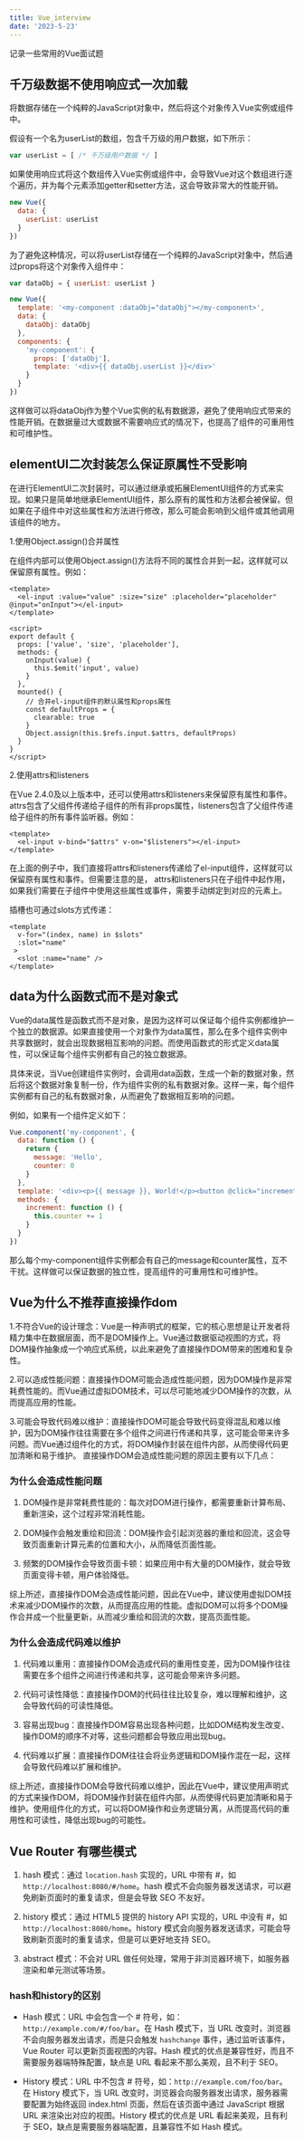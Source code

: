 ```yaml
---
title: Vue_interview
date: '2023-5-23'
---
```


记录一些常用的Vue面试题

## 千万级数据不使用响应式一次加载

将数据存储在一个纯粹的JavaScript对象中，然后将这个对象传入Vue实例或组件中。

假设有一个名为userList的数组，包含千万级的用户数据，如下所示：

```js
var userList = [ /* 千万级用户数据 */ ]
```

如果使用响应式将这个数组传入Vue实例或组件中，会导致Vue对这个数组进行逐个遍历，并为每个元素添加getter和setter方法，这会导致非常大的性能开销。

```js
new Vue({
  data: {
    userList: userList
  }
})
```

为了避免这种情况，可以将userList存储在一个纯粹的JavaScript对象中，然后通过props将这个对象传入组件中：

```js
var dataObj = { userList: userList }

new Vue({
  template: '<my-component :dataObj="dataObj"></my-component>',
  data: {
    dataObj: dataObj
  },
  components: {
    'my-component': {
      props: ['dataObj'],
      template: '<div>{{ dataObj.userList }}</div>'
    }
  }
})

```

这样做可以将dataObj作为整个Vue实例的私有数据源，避免了使用响应式带来的性能开销。在数据量过大或数据不需要响应式的情况下，也提高了组件的可重用性和可维护性。

## elementUI二次封装怎么保证原属性不受影响

在进行ElementUI二次封装时，可以通过继承或拓展ElementUI组件的方式来实现。如果只是简单地继承ElementUI组件，那么原有的属性和方法都会被保留。但如果在子组件中对这些属性和方法进行修改，那么可能会影响到父组件或其他调用该组件的地方。

1.使用Object.assign()合并属性

在组件内部可以使用Object.assign()方法将不同的属性合并到一起，这样就可以保留原有属性。例如：

```vue
<template>
  <el-input :value="value" :size="size" :placeholder="placeholder" @input="onInput"></el-input>
</template>

<script>
export default {
  props: ['value', 'size', 'placeholder'],
  methods: {
    onInput(value) {
      this.$emit('input', value)
    }
  },
  mounted() {
    // 合并el-input组件的默认属性和props属性
    const defaultProps = {
      clearable: true
    }
    Object.assign(this.$refs.input.$attrs, defaultProps)
  }
}
</script>
```

2.使用attrs和listeners

在Vue 2.4.0及以上版本中，还可以使用attrs和listeners来保留原有属性和事件。
attrs包含了父组件传递给子组件的所有非props属性，listeners包含了父组件传递给子组件的所有事件监听器。例如：

```vue
<template>
  <el-input v-bind="$attrs" v-on="$listeners"></el-input>
</template>
```

在上面的例子中，我们直接将attrs和listeners传递给了el-input组件，这样就可以保留原有属性和事件。但需要注意的是，
attrs和listeners只在子组件中起作用，如果我们需要在子组件中使用这些属性或事件，需要手动绑定到对应的元素上。

插槽也可通过slots方式传递：

```vue
<template
  v-for="(index, name) in $slots"
  :slot="name"
 >
  <slot :name="name" />
</template>
```

## data为什么函数式而不是对象式

Vue的data属性是函数式而不是对象，是因为这样可以保证每个组件实例都维护一个独立的数据源。如果直接使用一个对象作为data属性，那么在多个组件实例中共享数据时，就会出现数据相互影响的问题。而使用函数式的形式定义data属性，可以保证每个组件实例都有自己的独立数据源。

具体来说，当Vue创建组件实例时，会调用data函数，生成一个新的数据对象，然后将这个数据对象复制一份，作为组件实例的私有数据对象。这样一来，每个组件实例都有自己的私有数据对象，从而避免了数据相互影响的问题。

例如，如果有一个组件定义如下：

```js
Vue.component('my-component', {
  data: function () {
    return {
      message: 'Hello',
      counter: 0
    }
  },
  template: '<div><p>{{ message }}, World!</p><button @click="increment">Increment</button></div>',
  methods: {
    increment: function () {
      this.counter += 1
    }
  }
})
```

那么每个my-component组件实例都会有自己的message和counter属性，互不干扰。这样做可以保证数据的独立性，提高组件的可重用性和可维护性。

## Vue为什么不推荐直接操作dom

1.不符合Vue的设计理念：Vue是一种声明式的框架，它的核心思想是让开发者将精力集中在数据层面，而不是DOM操作上。Vue通过数据驱动视图的方式，将DOM操作抽象成一个响应式系统，以此来避免了直接操作DOM带来的困难和复杂性。

2.可以造成性能问题：直接操作DOM可能会造成性能问题，因为DOM操作是非常耗费性能的。而Vue通过虚拟DOM技术，可以尽可能地减少DOM操作的次数，从而提高应用的性能。

3.可能会导致代码难以维护：直接操作DOM可能会导致代码变得混乱和难以维护，因为DOM操作往往需要在多个组件之间进行传递和共享，这可能会带来许多问题。而Vue通过组件化的方式，将DOM操作封装在组件内部，从而使得代码更加清晰和易于维护。
直接操作DOM会造成性能问题的原因主要有以下几点：

### 为什么会造成性能问题

1. DOM操作是非常耗费性能的：每次对DOM进行操作，都需要重新计算布局、重新渲染，这个过程非常消耗性能。

2. DOM操作会触发重绘和回流：DOM操作会引起浏览器的重绘和回流，这会导致页面重新计算元素的位置和大小，从而降低页面性能。

3. 频繁的DOM操作会导致页面卡顿：如果应用中有大量的DOM操作，就会导致页面变得卡顿，用户体验降低。

综上所述，直接操作DOM会造成性能问题，因此在Vue中，建议使用虚拟DOM技术来减少DOM操作的次数，从而提高应用的性能。虚拟DOM可以将多个DOM操作合并成一个批量更新，从而减少重绘和回流的次数，提高页面性能。

### 为什么会造成代码难以维护

1. 代码难以重用：直接操作DOM会造成代码的重用性变差，因为DOM操作往往需要在多个组件之间进行传递和共享，这可能会带来许多问题。

2. 代码可读性降低：直接操作DOM的代码往往比较复杂，难以理解和维护，这会导致代码的可读性降低。

3. 容易出现bug：直接操作DOM容易出现各种问题，比如DOM结构发生改变、操作DOM的顺序不对等，这些问题都会导致应用出现bug。

4. 代码难以扩展：直接操作DOM往往会将业务逻辑和DOM操作混在一起，这样会导致代码难以扩展和维护。

综上所述，直接操作DOM会导致代码难以维护，因此在Vue中，建议使用声明式的方式来操作DOM，将DOM操作封装在组件内部，从而使得代码更加清晰和易于维护。使用组件化的方式，可以将DOM操作和业务逻辑分离，从而提高代码的重用性和可读性，降低出现bug的可能性。

## Vue Router 有哪些模式

1. hash 模式：通过 `location.hash` 实现的，URL 中带有 #，如 `http://localhost:8080/#/home`。hash 模式不会向服务器发送请求，可以避免刷新页面时的重复请求，但是会导致 SEO 不友好。

2. history 模式：通过 HTML5 提供的 history API 实现的，URL 中没有 #，如 `http://localhost:8080/home`。history 模式会向服务器发送请求，可能会导致刷新页面时的重复请求，但是可以更好地支持 SEO。

3. abstract 模式：不会对 URL 做任何处理，常用于非浏览器环境下，如服务器渲染和单元测试等场景。

### hash和history的区别

- Hash 模式：URL 中会包含一个 # 符号，如：`http://example.com/#/foo/bar`。在 Hash 模式下，当 URL 改变时，浏览器不会向服务器发出请求，而是只会触发 `hashchange` 事件，通过监听该事件，Vue Router 可以更新页面视图的内容。Hash 模式的优点是兼容性好，而且不需要服务器端特殊配置，缺点是 URL 看起来不那么美观，且不利于 SEO。

- History 模式：URL 中不包含 # 符号，如：`http://example.com/foo/bar`。在 History 模式下，当 URL 改变时，浏览器会向服务器发出请求，服务器需要配置为始终返回 index.html 页面，然后在该页面中通过 JavaScript 根据 URL 来渲染出对应的视图。History 模式的优点是 URL 看起来美观，且有利于 SEO，缺点是需要服务器端配置，且兼容性不如 Hash 模式。
